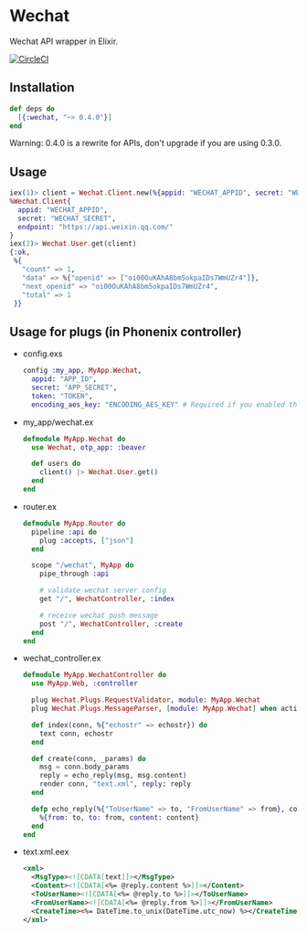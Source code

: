 # Wechat
Wechat API wrapper in Elixir.

[![CircleCI](https://circleci.com/gh/elixir-wechat/wechat.svg?style=svg)](https://circleci.com/gh/elixir-wechat/wechat)

## Installation
```elixir
def deps do
  [{:wechat, "~> 0.4.0"}]
end
```

Warning: 0.4.0 is a rewrite for APIs, don't upgrade if you are using 0.3.0.

## Usage
```elixir
iex(1)> client = Wechat.Client.new(%{appid: "WECHAT_APPID", secret: "WECHAT_SECRET"})
%Wechat.Client{
  appid: "WECHAT_APPID",
  secret: "WECHAT_SECRET",
  endpoint: "https://api.weixin.qq.com/"
}
iex(2)> Wechat.User.get(client)
{:ok,
 %{
   "count" => 1,
   "data" => %{"openid" => ["oi00OuKAhA8bm5okpaIDs7WmUZr4"]},
   "next_openid" => "oi00OuKAhA8bm5okpaIDs7WmUZr4",
   "total" => 1
 }}
```

## Usage for plugs (in Phonenix controller)

* config.exs

  ```elixir
  config :my_app, MyApp.Wechat,
    appid: "APP_ID",
    secret: "APP_SECRET",
    token: "TOKEN",
    encoding_aes_key: "ENCODING_AES_KEY" # Required if you enabled the encrypt mode
  ```

* my_app/wechat.ex

  ```elixir
  defmodule MyApp.Wechat do
    use Wechat, otp_app: :beaver

    def users do
      client() |> Wechat.User.get()
    end
  end
  ```

* router.ex

  ```elixir
  defmodule MyApp.Router do
    pipeline :api do
      plug :accepts, ["json"]
    end

    scope "/wechat", MyApp do
      pipe_through :api

      # validate wechat server config
      get "/", WechatController, :index

      # receive wechat push message
      post "/", WechatController, :create
    end
  end
  ```

* wechat_controller.ex

    ```elixir
    defmodule MyApp.WechatController do
      use MyApp.Web, :controller

      plug Wechat.Plugs.RequestValidator, module: MyApp.Wechat
      plug Wechat.Plugs.MessageParser, [module: MyApp.Wechat] when action in [:create]

      def index(conn, %{"echostr" => echostr}) do
        text conn, echostr
      end

      def create(conn, _params) do
        msg = conn.body_params
        reply = echo_reply(msg, msg.content)
        render conn, "text.xml", reply: reply
      end

      defp echo_reply(%{"ToUserName" => to, "FromUserName" => from}, content) do
        %{from: to, to: from, content: content}
      end
    end
    ```

* text.xml.eex

    ```xml
    <xml>
      <MsgType><![CDATA[text]]></MsgType>
      <Content><![CDATA[<%= @reply.content %>]]></Content>
      <ToUserName><![CDATA[<%= @reply.to %>]]></ToUserName>
      <FromUserName><![CDATA[<%= @reply.from %>]]></FromUserName>
      <CreateTime><%= DateTime.to_unix(DateTime.utc_now) %></CreateTime>
    </xml>
    ```
